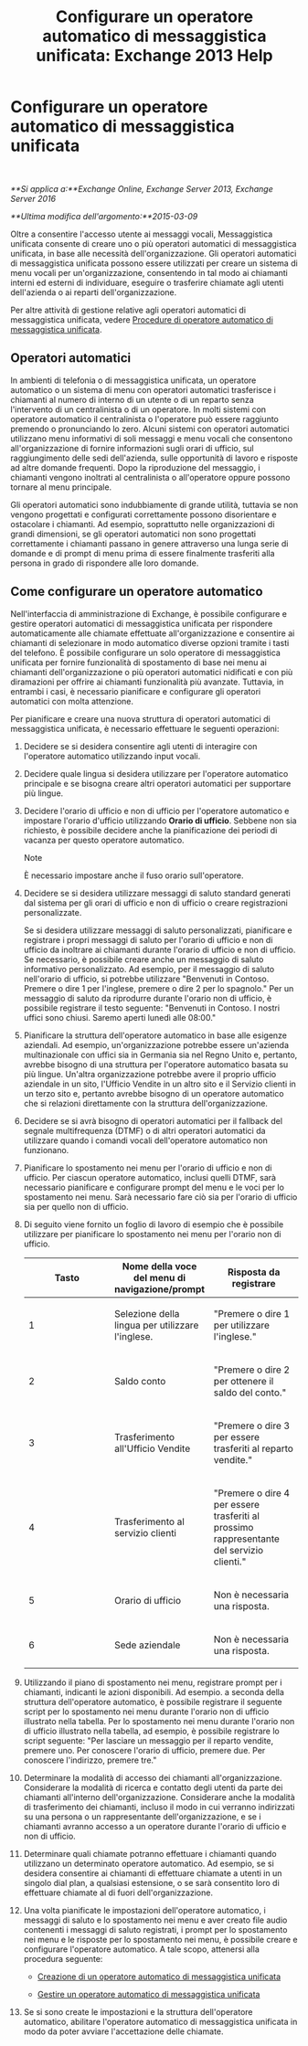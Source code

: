 ﻿---
title: 'Configurare un operatore automatico di messaggistica unificata: Exchange 2013 Help'
TOCTitle: Configurare un operatore automatico di messaggistica unificata
ms:assetid: 0a3492f8-8aba-4904-96fd-6e023175012a
ms:mtpsurl: https://technet.microsoft.com/it-it/library/JJ673508(v=EXCHG.150)
ms:contentKeyID: 50479970
ms.date: 05/22/2018
mtps_version: v=EXCHG.150
ms.translationtype: MT
---

# Configurare un operatore automatico di messaggistica unificata

 

_**Si applica a:**Exchange Online, Exchange Server 2013, Exchange Server 2016_

_**Ultima modifica dell'argomento:**2015-03-09_

Oltre a consentire l'accesso utente ai messaggi vocali, Messaggistica unificata consente di creare uno o più operatori automatici di messaggistica unificata, in base alle necessità dell'organizzazione. Gli operatori automatici di messaggistica unificata possono essere utilizzati per creare un sistema di menu vocali per un'organizzazione, consentendo in tal modo ai chiamanti interni ed esterni di individuare, eseguire o trasferire chiamate agli utenti dell'azienda o ai reparti dell'organizzazione.

Per altre attività di gestione relative agli operatori automatici di messaggistica unificata, vedere [Procedure di operatore automatico di messaggistica unificata](um-auto-attendant-procedures-exchange-2013-help.md).

## Operatori automatici

In ambienti di telefonia o di messaggistica unificata, un operatore automatico o un sistema di menu con operatori automatici trasferisce i chiamanti al numero di interno di un utente o di un reparto senza l'intervento di un centralinista o di un operatore. In molti sistemi con operatore automatico il centralinista o l'operatore può essere raggiunto premendo o pronunciando lo zero. Alcuni sistemi con operatori automatici utilizzano menu informativi di soli messaggi e menu vocali che consentono all'organizzazione di fornire informazioni sugli orari di ufficio, sul raggiungimento delle sedi dell'azienda, sulle opportunità di lavoro e risposte ad altre domande frequenti. Dopo la riproduzione del messaggio, i chiamanti vengono inoltrati al centralinista o all'operatore oppure possono tornare al menu principale.

Gli operatori automatici sono indubbiamente di grande utilità, tuttavia se non vengono progettati e configurati correttamente possono disorientare e ostacolare i chiamanti. Ad esempio, soprattutto nelle organizzazioni di grandi dimensioni, se gli operatori automatici non sono progettati correttamente i chiamanti passano in genere attraverso una lunga serie di domande e di prompt di menu prima di essere finalmente trasferiti alla persona in grado di rispondere alle loro domande.

## Come configurare un operatore automatico

Nell'interfaccia di amministrazione di Exchange, è possibile configurare e gestire operatori automatici di messaggistica unificata per rispondere automaticamente alle chiamate effettuate all'organizzazione e consentire ai chiamanti di selezionare in modo automatico diverse opzioni tramite i tasti del telefono. È possibile configurare un solo operatore di messaggistica unificata per fornire funzionalità di spostamento di base nei menu ai chiamanti dell'organizzazione o più operatori automatici nidificati e con più diramazioni per offrire ai chiamanti funzionalità più avanzate. Tuttavia, in entrambi i casi, è necessario pianificare e configurare gli operatori automatici con molta attenzione.

Per pianificare e creare una nuova struttura di operatori automatici di messaggistica unificata, è necessario effettuare le seguenti operazioni:

1.  Decidere se si desidera consentire agli utenti di interagire con l'operatore automatico utilizzando input vocali.

2.  Decidere quale lingua si desidera utilizzare per l'operatore automatico principale e se bisogna creare altri operatori automatici per supportare più lingue.

3.  Decidere l'orario di ufficio e non di ufficio per l'operatore automatico e impostare l'orario d'ufficio utilizzando **Orario di ufficio**. Sebbene non sia richiesto, è possibile decidere anche la pianificazione dei periodi di vacanza per questo operatore automatico.
    

    > [!NOTE]
    > È necessario impostare anche il fuso orario sull'operatore.



4.  Decidere se si desidera utilizzare messaggi di saluto standard generati dal sistema per gli orari di ufficio e non di ufficio o creare registrazioni personalizzate.
    
    Se si desidera utilizzare messaggi di saluto personalizzati, pianificare e registrare i propri messaggi di saluto per l'orario di ufficio e non di ufficio da inoltrare ai chiamanti durante l'orario di ufficio e non di ufficio. Se necessario, è possibile creare anche un messaggio di saluto informativo personalizzato. Ad esempio, per il messaggio di saluto nell'orario di ufficio, si potrebbe utilizzare "Benvenuti in Contoso. Premere o dire 1 per l'inglese, premere o dire 2 per lo spagnolo." Per un messaggio di saluto da riprodurre durante l'orario non di ufficio, è possibile registrare il testo seguente: "Benvenuti in Contoso. I nostri uffici sono chiusi. Saremo aperti lunedì alle 08:00."

5.  Pianificare la struttura dell'operatore automatico in base alle esigenze aziendali. Ad esempio, un'organizzazione potrebbe essere un'azienda multinazionale con uffici sia in Germania sia nel Regno Unito e, pertanto, avrebbe bisogno di una struttura per l'operatore automatico basata su più lingue. Un'altra organizzazione potrebbe avere il proprio ufficio aziendale in un sito, l'Ufficio Vendite in un altro sito e il Servizio clienti in un terzo sito e, pertanto avrebbe bisogno di un operatore automatico che si relazioni direttamente con la struttura dell'organizzazione.

6.  Decidere se si avrà bisogno di operatori automatici per il fallback del segnale multifrequenza (DTMF) o di altri operatori automatici da utilizzare quando i comandi vocali dell'operatore automatico non funzionano.

7.  Pianificare lo spostamento nei menu per l'orario di ufficio e non di ufficio. Per ciascun operatore automatico, inclusi quelli DTMF, sarà necessario pianificare e configurare prompt del menu e le voci per lo spostamento nei menu. Sarà necessario fare ciò sia per l'orario di ufficio sia per quello non di ufficio.

8.  Di seguito viene fornito un foglio di lavoro di esempio che è possibile utilizzare per pianificare lo spostamento nei menu per l'orario non di ufficio.
    
    
    <table>
    <colgroup>
    <col style="width: 33%" />
    <col style="width: 33%" />
    <col style="width: 33%" />
    </colgroup>
    <thead>
    <tr class="header">
    <th><strong>Tasto</strong></th>
    <th><strong>Nome della voce del menu di navigazione/prompt</strong></th>
    <th><strong>Risposta da registrare</strong></th>
    </tr>
    </thead>
    <tbody>
    <tr class="odd">
    <td><p>1</p></td>
    <td><p>Selezione della lingua per utilizzare l'inglese.</p></td>
    <td><p>&quot;Premere o dire 1 per utilizzare l'inglese.&quot;</p></td>
    </tr>
    <tr class="even">
    <td><p>2</p></td>
    <td><p>Saldo conto</p></td>
    <td><p>&quot;Premere o dire 2 per ottenere il saldo del conto.&quot;</p></td>
    </tr>
    <tr class="odd">
    <td><p>3</p></td>
    <td><p>Trasferimento all'Ufficio Vendite</p></td>
    <td><p>&quot;Premere o dire 3 per essere trasferiti al reparto vendite.&quot;</p></td>
    </tr>
    <tr class="even">
    <td><p>4</p></td>
    <td><p>Trasferimento al servizio clienti</p></td>
    <td><p>&quot;Premere o dire 4 per essere trasferiti al prossimo rappresentante del servizio clienti.&quot;</p></td>
    </tr>
    <tr class="odd">
    <td><p>5</p></td>
    <td><p>Orario di ufficio</p></td>
    <td><p>Non è necessaria una risposta.</p></td>
    </tr>
    <tr class="even">
    <td><p>6</p></td>
    <td><p>Sede aziendale</p></td>
    <td><p>Non è necessaria una risposta.</p></td>
    </tr>
    </tbody>
    </table>


9.  Utilizzando il piano di spostamento nei menu, registrare prompt per i chiamanti, indicanti le azioni disponibili. Ad esempio. a seconda della struttura dell'operatore automatico, è possibile registrare il seguente script per lo spostamento nei menu durante l'orario non di ufficio illustrato nella tabella. Per lo spostamento nei menu durante l'orario non di ufficio illustrato nella tabella, ad esempio, è possibile registrare lo script seguente: "Per lasciare un messaggio per il reparto vendite, premere uno. Per conoscere l'orario di ufficio, premere due. Per conoscere l'indirizzo, premere tre."

10. Determinare la modalità di accesso dei chiamanti all'organizzazione. Considerare la modalità di ricerca e contatto degli utenti da parte dei chiamanti all'interno dell'organizzazione. Considerare anche la modalità di trasferimento dei chiamanti, incluso il modo in cui verranno indirizzati su una persona o un rappresentante dell'organizzazione, e se i chiamanti avranno accesso a un operatore durante l'orario di ufficio e non di ufficio.

11. Determinare quali chiamate potranno effettuare i chiamanti quando utilizzano un determinato operatore automatico. Ad esempio, se si desidera consentire ai chiamanti di effettuare chiamate a utenti in un singolo dial plan, a qualsiasi estensione, o se sarà consentito loro di effettuare chiamate al di fuori dell'organizzazione.

12. Una volta pianificate le impostazioni dell'operatore automatico, i messaggi di saluto e lo spostamento nei menu e aver creato file audio contenenti i messaggi di saluto registrati, i prompt per lo spostamento nei menu e le risposte per lo spostamento nei menu, è possibile creare e configurare l'operatore automatico. A tale scopo, attenersi alla procedura seguente:
    
      - [Creazione di un operatore automatico di messaggistica unificata](create-a-um-auto-attendant-exchange-2013-help.md)
    
      - [Gestire un operatore automatico di messaggistica unificata](manage-a-um-auto-attendant-exchange-2013-help.md)

13. Se si sono create le impostazioni e la struttura dell'operatore automatico, abilitare l'operatore automatico di messaggistica unificata in modo da poter avviare l'accettazione delle chiamate.


